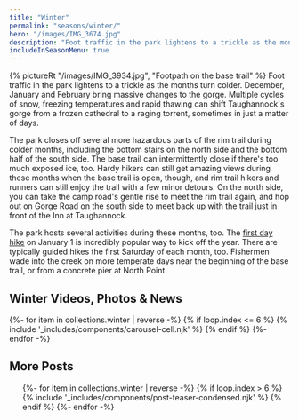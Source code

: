 ```yaml
---
title: "Winter"
permalink: "seasons/winter/"
hero: "/images/IMG_3674.jpg"
description: "Foot traffic in the park lightens to a trickle as the months turn colder. December, January and February bring massive changes to the gorge. "
includeInSeasonMenu: true
---
```


{% pictureRt "/images/IMG_3934.jpg", "Footpath on the base trail" %}
Foot traffic in the park lightens to a trickle as the months turn colder. December, January and February bring massive changes to the gorge. Multiple cycles of snow, freezing temperatures and rapid thawing can shift Taughannock's gorge from a frozen cathedral to a raging torrent, sometimes in just a matter of days.

The park closes off several more hazardous parts of the rim trail during colder months, including the bottom stairs on the north side and the bottom half of the south side. The base trail can intermittently close if there's too much exposed ice, too. Hardy hikers can still get amazing views during these months when the base trail is open, though, and rim trail hikers and runners can still enjoy the trail with a few minor detours. On the north side, you can take the camp road's gentle rise to meet the rim trail again, and hop out on Gorge Road on the south side to meet back up with the trail just in front of the Inn at Taughannock.

The park hosts several activities during these months, too. The [first day hike](http://tompkinsweekly.com/news/2018/01/08/hundreds-come-taughannock-falls-first-day-hike/) on January 1 is incredibly popular way to kick off the year. There are typically guided hikes the first Saturday of each month, too. Fishermen wade into the creek on more temperate days near the beginning of the base trail, or from a concrete pier at North Point.

## Winter Videos, Photos & News

<div class="main-carousel" data-flickity='{ "fullscreen": false, "wrapAround": "true", "autoPlay": 7000, "pauseAutoPlayOnHover": true }'>
  {%- for item in collections.winter | reverse  -%}
  {% if loop.index <= 6 %}
  {% include '_includes/components/carousel-cell.njk' %}
  {% endif %}
  {%- endfor -%}
</div>

<h2>More Posts</h2>
<ul class="post-list">
  {%- for item in collections.winter | reverse  -%}
  {% if loop.index > 6 %}
  {% include '_includes/components/post-teaser-condensed.njk' %}
  {% endif %}
  {%- endfor -%}
</ul>